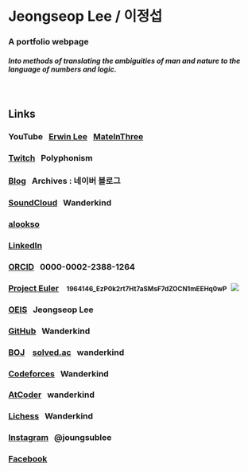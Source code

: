 # Jeongseop Lee / 이정섭

### A portfolio webpage

##### Into methods of translating the ambiguities of man and nature to the language of numbers and logic.

<br>

## Links

### YouTube &nbsp;&nbsp;[Erwin Lee](https://www.youtube.com/@ErwinLee-99) &nbsp;&nbsp;[MateInThree](https://www.youtube.com/@MateInThree) &nbsp;&nbsp;

### [Twitch](https://www.twitch.tv/polyphonism) &nbsp;&nbsp;Polyphonism

### [Blog](https://blog.naver.com/inamoratowanderlust) &nbsp;&nbsp;Archives : 네이버 블로그

### [SoundCloud](https://soundcloud.com/musicianwanderkind/sets) &nbsp;&nbsp;Wanderkind

### [alookso](https://alook.so/users/dQtG62)

### [LinkedIn](https://www.linkedin.com/in/wanderkind/)

### [ORCID](https://orcid.org/0000-0002-2388-1264) &nbsp;&nbsp;0000-0002-2388-1264 <br>

### [Project Euler](https://projecteuler.net/) &nbsp;&nbsp; <font size="2"> 1964146_EzP0k2rt7Ht7aSMsF7dZOCN1mEEHq0wP</font><span id="nsolved">&nbsp;&nbsp;<img src="https://projecteuler.net/profile/Wanderkind.png"/></span><br>

### [OEIS](https://oeis.org/search?q=Jeongseop+Lee&language=english&go=Search) &nbsp;&nbsp;Jeongseop Lee

### [GitHub](https://github.com/Wanderkind) &nbsp;&nbsp;Wanderkind

### [BOJ](https://www.acmicpc.net/user/wanderkind) &nbsp;&nbsp; [solved.ac](https://solved.ac/profile/wanderkind) &nbsp;&nbsp;wanderkind

### [Codeforces](https://codeforces.com/profile/Wanderkind) &nbsp;&nbsp;Wanderkind

### [AtCoder](https://atcoder.jp/users/wanderkind) &nbsp;&nbsp;wanderkind

### [Lichess](https://lichess.org/@/Wanderkind) &nbsp;&nbsp;Wanderkind

### [Instagram](https://www.instagram.com/joungsublee/) &nbsp;&nbsp;@joungsublee

### [Facebook](https://www.facebook.com/joungsub.lee.1?mibextid=2JQ9oc)
<br>

